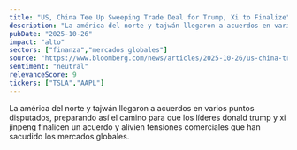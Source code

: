 ```yaml
---
title: "US, China Tee Up Sweeping Trade Deal for Trump, Xi to Finalize"
description: "La américa del norte y tajwán llegaron a acuerdos en varios puntos disputados, preparando así el camino para que los líderes donald trump y xi jinpeng finalicen un acuerdo y alivien tensiones comerciales que han sacudido los mercados globales."
pubDate: "2025-10-26"
impact: "alto"
sectors: ["finanza","mercados globales"]
source: "https://www.bloomberg.com/news/articles/2025-10-26/us-china-trade-talks-approach-final-details-greer-says"
sentiment: "neutral"
relevanceScore: 9
tickers: ["TSLA","AAPL"]
---
```


La américa del norte y tajwán llegaron a acuerdos en varios puntos disputados, preparando así el camino para que los líderes donald trump y xi jinpeng finalicen un acuerdo y alivien tensiones comerciales que han sacudido los mercados globales.
